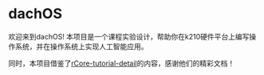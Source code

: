 # dachOS

欢迎来到dachOS! 本项目是一个课程实验设计，帮助你在k210硬件平台上编写操作系统，并在操作系统上实现人工智能应用。

同时，本项目借鉴了[rCore-tutorial-detail](https://gitee.com/rCore-Tutorial-detail/r-core-tutorial-detail)的内容，感谢他们的精彩文档！
